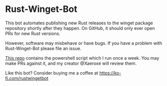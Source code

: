 # Rust-Winget-Bot

This bot automates publishing new Rust releases to the winget package repository shortly after they happen. On GitHub, it should only ever open PRs for new Rust versions.

However, software may misbehave or have bugs. If you have a problem with Rust-Winget-Bot please file an issue.

[This repo](https://github.com/Rust-Winget-Bot/my-source-code) contains the powershell script which I run once a week. You may make PRs against it, and my creator @Xaeroxe will review them.

Like this bot? Consider buying me a coffee at https://ko-fi.com/rustwingetbot
